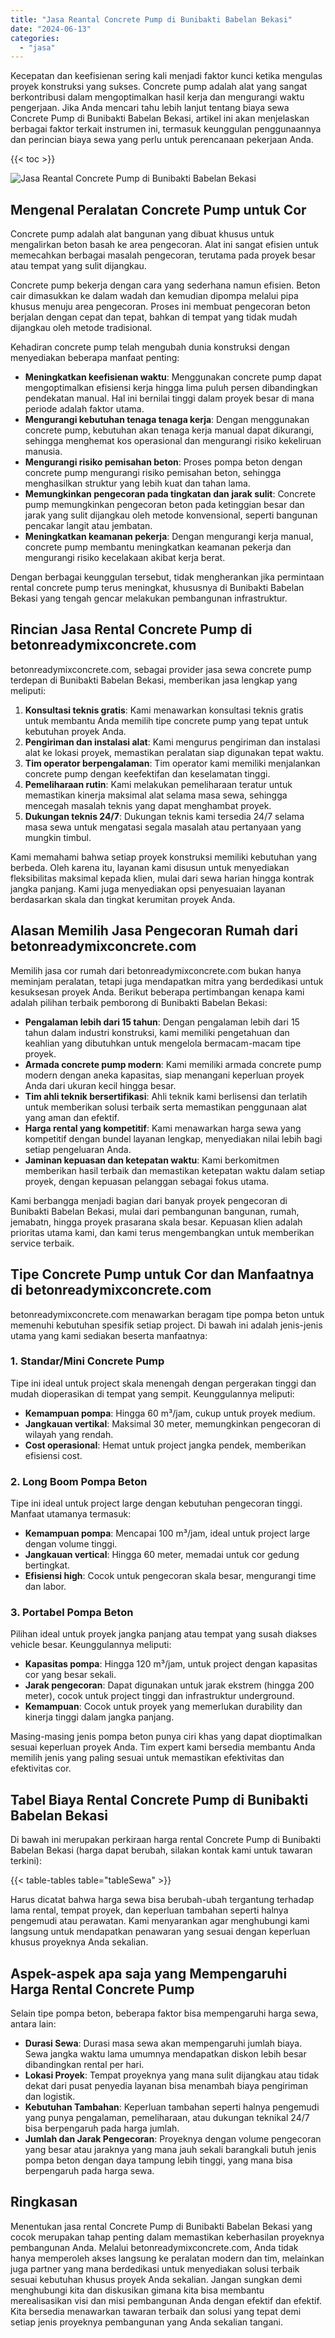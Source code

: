 ```yaml
---
title: "Jasa Reantal Concrete Pump di Bunibakti Babelan Bekasi"
date: "2024-06-13"
categories: 
  - "jasa"
---
```


Kecepatan dan keefisienan sering kali menjadi faktor kunci ketika mengulas proyek konstruksi yang sukses. Concrete pump adalah alat yang sangat berkontribusi dalam mengoptimalkan hasil kerja dan mengurangi waktu pengerjaan. Jika Anda mencari tahu lebih lanjut tentang biaya sewa Concrete Pump di Bunibakti Babelan Bekasi, artikel ini akan menjelaskan berbagai faktor terkait instrumen ini, termasuk keunggulan penggunaannya dan perincian biaya sewa yang perlu untuk perencanaan pekerjaan Anda.

{{< toc >}}

![Jasa Reantal Concrete Pump di Bunibakti Babelan Bekasi](https://betoncor8.github.io/pump/concrete-pump%20(8).png)

## Mengenal Peralatan Concrete Pump untuk Cor

Concrete pump adalah alat bangunan yang dibuat khusus untuk mengalirkan beton basah ke area pengecoran. Alat ini sangat efisien untuk memecahkan berbagai masalah pengecoran, terutama pada proyek besar atau tempat yang sulit dijangkau.

Concrete pump bekerja dengan cara yang sederhana namun efisien. Beton cair dimasukkan ke dalam wadah dan kemudian dipompa melalui pipa khusus menuju area pengecoran. Proses ini membuat pengecoran beton berjalan dengan cepat dan tepat, bahkan di tempat yang tidak mudah dijangkau oleh metode tradisional.

Kehadiran concrete pump telah mengubah dunia konstruksi dengan menyediakan beberapa manfaat penting:

- **Meningkatkan keefisienan waktu**: Menggunakan concrete pump dapat mengoptimalkan efisiensi kerja hingga lima puluh persen dibandingkan pendekatan manual. Hal ini bernilai tinggi dalam proyek besar di mana periode adalah faktor utama.
- **Mengurangi kebutuhan tenaga tenaga kerja**: Dengan menggunakan concrete pump, kebutuhan akan tenaga kerja manual dapat dikurangi, sehingga menghemat kos operasional dan mengurangi risiko kekeliruan manusia.
- **Mengurangi risiko pemisahan beton**: Proses pompa beton dengan concrete pump mengurangi risiko pemisahan beton, sehingga menghasilkan struktur yang lebih kuat dan tahan lama.
- **Memungkinkan pengecoran pada tingkatan dan jarak sulit**: Concrete pump memungkinkan pengecoran beton pada ketinggian besar dan jarak yang sulit dijangkau oleh metode konvensional, seperti bangunan pencakar langit atau jembatan.
- **Meningkatkan keamanan pekerja**: Dengan mengurangi kerja manual, concrete pump membantu meningkatkan keamanan pekerja dan mengurangi risiko kecelakaan akibat kerja berat.

Dengan berbagai keunggulan tersebut, tidak mengherankan jika permintaan rental concrete pump terus meningkat, khususnya di Bunibakti Babelan Bekasi yang tengah gencar melakukan pembangunan infrastruktur.

## Rincian Jasa Rental Concrete Pump di betonreadymixconcrete.com

betonreadymixconcrete.com, sebagai provider jasa sewa concrete pump terdepan di Bunibakti Babelan Bekasi, memberikan jasa lengkap yang meliputi:

1. **Konsultasi teknis gratis**: Kami menawarkan konsultasi teknis gratis untuk membantu Anda memilih tipe concrete pump yang tepat untuk kebutuhan proyek Anda.
2. **Pengiriman dan instalasi alat**: Kami mengurus pengiriman dan instalasi alat ke lokasi proyek, memastikan peralatan siap digunakan tepat waktu.
3. **Tim operator berpengalaman**: Tim operator kami memiliki menjalankan concrete pump dengan keefektifan dan keselamatan tinggi.
4. **Pemeliharaan rutin**: Kami melakukan pemeliharaan teratur untuk memastikan kinerja maksimal alat selama masa sewa, sehingga mencegah masalah teknis yang dapat menghambat proyek.
5. **Dukungan teknis 24/7**: Dukungan teknis kami tersedia 24/7 selama masa sewa untuk mengatasi segala masalah atau pertanyaan yang mungkin timbul.

Kami memahami bahwa setiap proyek konstruksi memiliki kebutuhan yang berbeda. Oleh karena itu, layanan kami disusun untuk menyediakan fleksibilitas maksimal kepada klien, mulai dari sewa harian hingga kontrak jangka panjang. Kami juga menyediakan opsi penyesuaian layanan berdasarkan skala dan tingkat kerumitan proyek Anda.

## Alasan Memilih Jasa Pengecoran Rumah dari betonreadymixconcrete.com

Memilih jasa cor rumah dari betonreadymixconcrete.com bukan hanya meminjam peralatan, tetapi juga mendapatkan mitra yang berdedikasi untuk kesuksesan proyek Anda. Berikut beberapa pertimbangan kenapa kami adalah pilihan terbaik pemborong di Bunibakti Babelan Bekasi:

- **Pengalaman lebih dari 15 tahun**: Dengan pengalaman lebih dari 15 tahun dalam industri konstruksi, kami memiliki pengetahuan dan keahlian yang dibutuhkan untuk mengelola bermacam-macam tipe proyek.
- **Armada concrete pump modern**: Kami memiliki armada concrete pump modern dengan aneka kapasitas, siap menangani keperluan proyek Anda dari ukuran kecil hingga besar.
- **Tim ahli teknik bersertifikasi**: Ahli teknik kami berlisensi dan terlatih untuk memberikan solusi terbaik serta memastikan penggunaan alat yang aman dan efektif.
- **Harga rental yang kompetitif**: Kami menawarkan harga sewa yang kompetitif dengan bundel layanan lengkap, menyediakan nilai lebih bagi setiap pengeluaran Anda.
- **Jaminan kepuasan dan ketepatan waktu**: Kami berkomitmen memberikan hasil terbaik dan memastikan ketepatan waktu dalam setiap proyek, dengan kepuasan pelanggan sebagai fokus utama.

Kami berbangga menjadi bagian dari banyak proyek pengecoran di Bunibakti Babelan Bekasi, mulai dari pembangunan bangunan, rumah, jemabatn, hingga proyek prasarana skala besar. Kepuasan klien adalah prioritas utama kami, dan kami terus mengembangkan untuk memberikan service terbaik.

## Tipe Concrete Pump untuk Cor dan Manfaatnya di betonreadymixconcrete.com

betonreadymixconcrete.com menawarkan beragam tipe pompa beton untuk memenuhi kebutuhan spesifik setiap project. Di bawah ini adalah jenis-jenis utama yang kami sediakan beserta manfaatnya:

### 1\. Standar/Mini Concrete Pump

Tipe ini ideal untuk project skala menengah dengan pergerakan tinggi dan mudah dioperasikan di tempat yang sempit. Keunggulannya meliputi:

- **Kemampuan pompa**: Hingga 60 m³/jam, cukup untuk proyek medium.
- **Jangkauan vertikal**: Maksimal 30 meter, memungkinkan pengecoran di wilayah yang rendah.
- **Cost operasional**: Hemat untuk project jangka pendek, memberikan efisiensi cost.

### 2\. Long Boom Pompa Beton

Tipe ini ideal untuk project large dengan kebutuhan pengecoran tinggi. Manfaat utamanya termasuk:

- **Kemampuan pompa**: Mencapai 100 m³/jam, ideal untuk project large dengan volume tinggi.
- **Jangkauan vertical**: Hingga 60 meter, memadai untuk cor gedung bertingkat.
- **Efisiensi high**: Cocok untuk pengecoran skala besar, mengurangi time dan labor.

### 3\. Portabel Pompa Beton

Pilihan ideal untuk proyek jangka panjang atau tempat yang susah diakses vehicle besar. Keunggulannya meliputi:

- **Kapasitas pompa**: Hingga 120 m³/jam, untuk project dengan kapasitas cor yang besar sekali.
- **Jarak pengecoran**: Dapat digunakan untuk jarak ekstrem (hingga 200 meter), cocok untuk project tinggi dan infrastruktur underground.
- **Kemampuan**: Cocok untuk proyek yang memerlukan durability dan kinerja tinggi dalam jangka panjang.

Masing-masing jenis pompa beton punya ciri khas yang dapat dioptimalkan sesuai keperluan proyek Anda. Tim expert kami bersedia membantu Anda memilih jenis yang paling sesuai untuk memastikan efektivitas dan efektivitas cor.

## Tabel Biaya Rental Concrete Pump di Bunibakti Babelan Bekasi

Di bawah ini merupakan perkiraan harga rental Concrete Pump di Bunibakti Babelan Bekasi (harga dapat berubah, silakan kontak kami untuk tawaran terkini):

{{< table-tables table="tableSewa" >}}

Harus dicatat bahwa harga sewa bisa berubah-ubah tergantung terhadap lama rental, tempat proyek, dan keperluan tambahan seperti halnya pengemudi atau perawatan. Kami menyarankan agar menghubungi kami langsung untuk mendapatkan penawaran yang sesuai dengan keperluan khusus proyeknya Anda sekalian.

## Aspek-aspek apa saja yang Mempengaruhi Harga Rental Concrete Pump

Selain tipe pompa beton, beberapa faktor bisa mempengaruhi harga sewa, antara lain:

- **Durasi Sewa**: Durasi masa sewa akan mempengaruhi jumlah biaya. Sewa jangka waktu lama umumnya mendapatkan diskon lebih besar dibandingkan rental per hari.
- **Lokasi Proyek**: Tempat proyeknya yang mana sulit dijangkau atau tidak dekat dari pusat penyedia layanan bisa menambah biaya pengiriman dan logistik.
- **Kebutuhan Tambahan**: Keperluan tambahan seperti halnya pengemudi yang punya pengalaman, pemeliharaan, atau dukungan teknikal 24/7 bisa berpengaruh pada harga jumlah.
- **Jumlah dan Jarak Pengecoran**: Proyeknya dengan volume pengecoran yang besar atau jaraknya yang mana jauh sekali barangkali butuh jenis pompa beton dengan daya tampung lebih tinggi, yang mana bisa berpengaruh pada harga sewa.

## Ringkasan

Menentukan jasa rental Concrete Pump di Bunibakti Babelan Bekasi yang cocok merupakan tahap penting dalam memastikan keberhasilan proyeknya pembangunan Anda. Melalui betonreadymixconcrete.com, Anda tidak hanya memperoleh akses langsung ke peralatan modern dan tim, melainkan juga partner yang mana berdedikasi untuk menyediakan solusi terbaik sesuai kebutuhan khusus proyek Anda sekalian. Jangan sungkan demi menghubungi kita dan diskusikan gimana kita bisa membantu merealisasikan visi dan misi pembangunan Anda dengan efektif dan efektif. Kita bersedia menawarkan tawaran terbaik dan solusi yang tepat demi setiap jenis proyeknya pembangunan yang Anda sekalian tangani.
